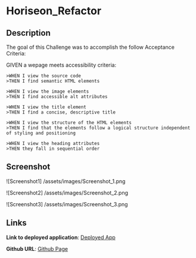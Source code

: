 # Horiseon_Refactor

## Description

The goal of this Challenge was to accomplish the follow Acceptance Criteria:

GIVEN a wepage meets accessibility criteria:

    >WHEN I view the source code
    >THEN I find semantic HTML elements

    >WHEN I view the image elements
    >THEN I find accessible alt attributes

    >WHEN I view the title element
    >THEN I find a concise, descriptive title

    >WHEN I view the structure of the HTML elements
    >THEN I find that the elements follow a logical structure independent of styling and positioning

    >WHEN I view the heading attributes
    >THEN they fall in sequential order

## Screenshot

![Screenshot1] /assets/images/Screenshot_1.png

![Screenshot2] /assets/images/Screenshot_2.png

![Screenshot3] /assets/images/Screenshot_3.png


## Links

**Link to deployed application**: [Deployed App](https://erikchiodo.github.io/Horiseon_Refactor)

**Github URL**: [Github Page](https://github.com/erikchiodo/Horiseon_Refactor)